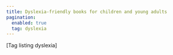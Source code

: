 ```yaml
---
title: Dyslexia-friendly books for children and young adults
pagination:
  enabled: true
  tag: dyslexia
---
```


[Tag listing dyslexia]
